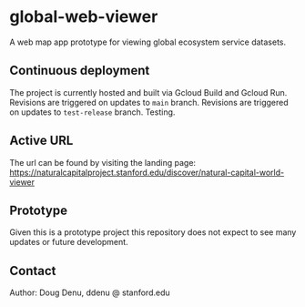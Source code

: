 # global-web-viewer
A web map app prototype for viewing global ecosystem service datasets.

## Continuous deployment
The project is currently hosted and built via Gcloud Build and Gcloud Run. Revisions are triggered on updates to `main` branch.
Revisions are triggered on updates to `test-release` branch.
Testing.

## Active URL
The url can be found by visiting the landing page: https://naturalcapitalproject.stanford.edu/discover/natural-capital-world-viewer

## Prototype
Given this is a prototype project this repository does not expect to see many updates or future development.

## Contact
Author: Doug Denu, ddenu @ stanford.edu

